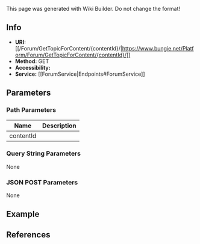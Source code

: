 <span class="wiki-builder">This page was generated with Wiki Builder. Do not change the format!</span>

## Info

* **URI:** [[/Forum/GetTopicForContent/{contentId}/|https://www.bungie.net/Platform/Forum/GetTopicForContent/{contentId}/]]
* **Method:** GET
* **Accessibility:** 
* **Service:** [[ForumService|Endpoints#ForumService]]

## Parameters
### Path Parameters
Name | Description
---- | -----------
contentId | 

### Query String Parameters
None

### JSON POST Parameters
None

## Example


## References

